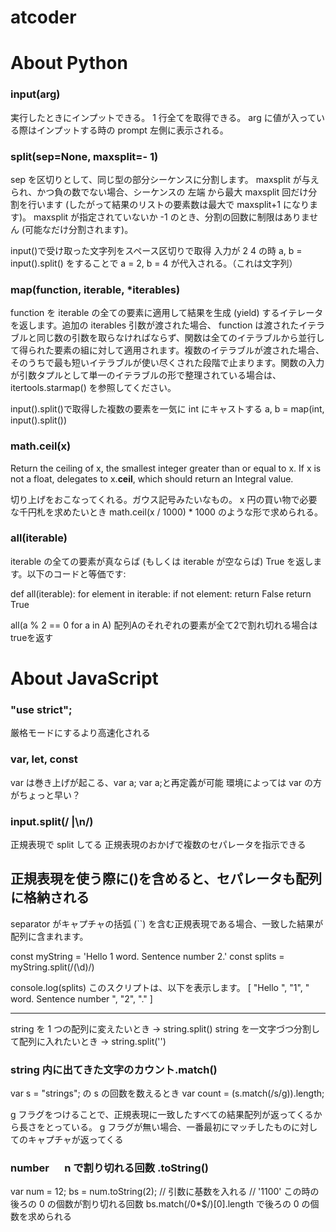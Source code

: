 # atcoder

# About Python

### input(arg)

実行したときにインプットできる。
1 行全てを取得できる。
arg に値が入っている際はインプットする時の prompt 左側に表示される。

### split(sep=None, maxsplit=- 1)

sep を区切りとして、同じ型の部分シーケンスに分割します。 maxsplit が与えられ、かつ負の数でない場合、シーケンスの 左端 から最大 maxsplit 回だけ分割を行います (したがって結果のリストの要素数は最大で maxsplit+1 になります)。 maxsplit が指定されていないか -1 のとき、分割の回数に制限はありません (可能なだけ分割されます)。

input()で受け取った文字列をスペース区切りで取得
入力が 2 4 の時
a, b = input().split()
をすることで a = 2, b = 4 が代入される。（これは文字列）

### map(function, iterable, \*iterables)

function を iterable の全ての要素に適用して結果を生成 (yield) するイテレータを返します。追加の iterables 引数が渡された場合、 function は渡されたイテラブルと同じ数の引数を取らなければならず、関数は全てのイテラブルから並行して得られた要素の組に対して適用されます。複数のイテラブルが渡された場合、そのうちで最も短いイテラブルが使い尽くされた段階で止まります。関数の入力が引数タプルとして単一のイテラブルの形で整理されている場合は、 itertools.starmap() を参照してください。

input().split()で取得した複数の要素を一気に int にキャストする
a, b = map(int, input().split())

### math.ceil(x)
Return the ceiling of x, the smallest integer greater than or equal to x. If x is not a float, delegates to x.__ceil__, which should return an Integral value.

切り上げをおこなってくれる。ガウス記号みたいなもの。
x 円の買い物で必要な千円札を求めたいとき
math.ceil(x / 1000) * 1000
のような形で求められる。


### all(iterable)
iterable の全ての要素が真ならば (もしくは iterable が空ならば) True を返します。以下のコードと等価です:

def all(iterable):
    for element in iterable:
        if not element:
            return False
    return True

all(a % 2 == 0 for a in A)
配列Aのそれぞれの要素が全て2で割れ切れる場合はtrueを返す

# About JavaScript

### "use strict";

厳格モードにするより高速化される

### var, let, const

var は巻き上げが起こる、var a; var a;と再定義が可能
環境によっては var の方がちょっと早い？

### input.split(/ |\n/)

正規表現で split してる
正規表現のおかげで複数のセパレータを指示できる

## 正規表現を使う際に()を含めると、セパレータも配列に格納される

separator がキャプチャの括弧 (``) を含む正規表現である場合、一致した結果が配列に含まれます。

const myString = 'Hello 1 word. Sentence number 2.'
const splits = myString.split(/(\d)/)

console.log(splits)
このスクリプトは、以下を表示します。
[ "Hello ", "1", " word. Sentence number ", "2", "." ]

---

string を 1 つの配列に変えたいとき → string.split()
string を一文字づつ分割して配列に入れたいとき → string.split('')

### string 内に出てきた文字のカウント.match()

var s = "strings";
の s の回数を数えるとき
var count = (s.match(/s/g)).length;

g フラグをつけることで、正規表現に一致したすべての結果配列が返ってくるから長さをとっている。
g フラグが無い場合、一番最初にマッチしたものに対してのキャプチャが返ってくる

### number 　 n で割り切れる回数 .toString()

var num = 12;
bs = num.toString(2); // 引数に基数を入れる
// '1100'
この時の後ろの 0 の個数が割り切れる回数
bs.match(/0\*$/)[0].length
で後ろの 0 の個数を求められる
